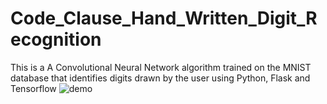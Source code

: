 # Code_Clause_Hand_Written_Digit_Recognition
This is a A Convolutional Neural Network algorithm trained on the MNIST database that identifies digits drawn by the user using Python, Flask and Tensorflow
![demo](https://github.com/skanderkaroui/Code_Clause_Hand_Written_Digit_Recognition/assets/58629441/42aeb87d-ab0f-4422-af10-97a3267531b7)
